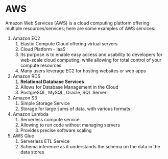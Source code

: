 # AWS
Amazon Web Services (AWS) is a cloud computing platform offering multiple resources/services; here are some examples of AWS services:

1. Amazon EC2
    1. Elastic Compute Cloud offering virtual servers
    2. Cloud Platform - IaaS
    3. Its purpose is to enable easy access and usability to developers for web-scale cloud computing, while allowing for total control of your compute resources
    4. Many users leverage EC2 for hosting websites or web apps
2. Amazon RDS
    1. ****Relational Database Services****
    2. Allows for Database Management in the Cloud
    3. PostgreSQL, MySQL, Oracle, SQL Server
3. Amazon S3
    1. Simple Storage Service
    2. Storage for large sums of data, with various formats
4. Amazon Lambda
    1. Serverless compute service
    2. Allowing to run code without managing servers 
    3. Provides precise software scaling
5. AWS Glue
    1. Serverless ETL Service
    2. Schema inference as it understands the schema on the data in the data stores

